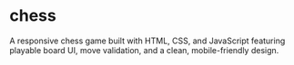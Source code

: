 # chess
A responsive chess game built with HTML, CSS, and JavaScript featuring playable board UI, move validation, and a clean, mobile-friendly design.
